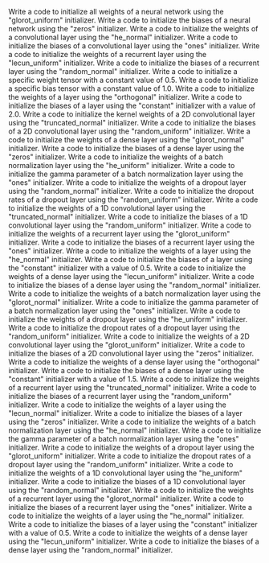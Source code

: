 Write a code to initialize all weights of a neural network using the "glorot_uniform" initializer.
Write a code to initialize the biases of a neural network using the "zeros" initializer.
Write a code to initialize the weights of a convolutional layer using the "he_normal" initializer.
Write a code to initialize the biases of a convolutional layer using the "ones" initializer.
Write a code to initialize the weights of a recurrent layer using the "lecun_uniform" initializer.
Write a code to initialize the biases of a recurrent layer using the "random_normal" initializer.
Write a code to initialize a specific weight tensor with a constant value of 0.5.
Write a code to initialize a specific bias tensor with a constant value of 1.0.
Write a code to initialize the weights of a layer using the "orthogonal" initializer.
Write a code to initialize the biases of a layer using the "constant" initializer with a value of 2.0.
Write a code to initialize the kernel weights of a 2D convolutional layer using the "truncated_normal" initializer.
Write a code to initialize the biases of a 2D convolutional layer using the "random_uniform" initializer.
Write a code to initialize the weights of a dense layer using the "glorot_normal" initializer.
Write a code to initialize the biases of a dense layer using the "zeros" initializer.
Write a code to initialize the weights of a batch normalization layer using the "he_uniform" initializer.
Write a code to initialize the gamma parameter of a batch normalization layer using the "ones" initializer.
Write a code to initialize the weights of a dropout layer using the "random_normal" initializer.
Write a code to initialize the dropout rates of a dropout layer using the "random_uniform" initializer.
Write a code to initialize the weights of a 1D convolutional layer using the "truncated_normal" initializer.
Write a code to initialize the biases of a 1D convolutional layer using the "random_uniform" initializer.
Write a code to initialize the weights of a recurrent layer using the "glorot_uniform" initializer.
Write a code to initialize the biases of a recurrent layer using the "ones" initializer.
Write a code to initialize the weights of a layer using the "he_normal" initializer.
Write a code to initialize the biases of a layer using the "constant" initializer with a value of 0.5.
Write a code to initialize the weights of a dense layer using the "lecun_uniform" initializer.
Write a code to initialize the biases of a dense layer using the "random_normal" initializer.
Write a code to initialize the weights of a batch normalization layer using the "glorot_normal" initializer.
Write a code to initialize the gamma parameter of a batch normalization layer using the "ones" initializer.
Write a code to initialize the weights of a dropout layer using the "he_uniform" initializer.
Write a code to initialize the dropout rates of a dropout layer using the "random_uniform" initializer.
Write a code to initialize the weights of a 2D convolutional layer using the "glorot_uniform" initializer.
Write a code to initialize the biases of a 2D convolutional layer using the "zeros" initializer.
Write a code to initialize the weights of a dense layer using the "orthogonal" initializer.
Write a code to initialize the biases of a dense layer using the "constant" initializer with a value of 1.5.
Write a code to initialize the weights of a recurrent layer using the "truncated_normal" initializer.
Write a code to initialize the biases of a recurrent layer using the "random_uniform" initializer.
Write a code to initialize the weights of a layer using the "lecun_normal" initializer.
Write a code to initialize the biases of a layer using the "zeros" initializer.
Write a code to initialize the weights of a batch normalization layer using the "he_normal" initializer.
Write a code to initialize the gamma parameter of a batch normalization layer using the "ones" initializer.
Write a code to initialize the weights of a dropout layer using the "glorot_uniform" initializer.
Write a code to initialize the dropout rates of a dropout layer using the "random_uniform" initializer.
Write a code to initialize the weights of a 1D convolutional layer using the "he_uniform" initializer.
Write a code to initialize the biases of a 1D convolutional layer using the "random_normal" initializer.
Write a code to initialize the weights of a recurrent layer using the "glorot_normal" initializer.
Write a code to initialize the biases of a recurrent layer using the "ones" initializer.
Write a code to initialize the weights of a layer using the "he_normal" initializer.
Write a code to initialize the biases of a layer using the "constant" initializer with a value of 0.5.
Write a code to initialize the weights of a dense layer using the "lecun_uniform" initializer.
Write a code to initialize the biases of a dense layer using the "random_normal" initializer.